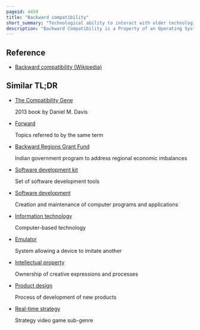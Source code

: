```yaml
---
pageid: 4459
title: "Backward compatibility"
short_summary: "Technological ability to interact with older technologies"
description: "Backward Compatibility is a Property of an Operating System Software real-world Product or Technology that allows for Interoperability with an older Legacy System or with Input designed for such a System especially in Telecommunication."
---
```


## Reference

- [Backward compatibility (Wikipedia)](https://en.wikipedia.org/?curid=4459)

## Similar TL;DR

- [The Compatibility Gene](/tldr/en/the-compatibility-gene)

  2013 book by Daniel M. Davis

- [Forward](/tldr/en/forward)

  Topics referred to by the same term

- [Backward Regions Grant Fund](/tldr/en/backward-regions-grant-fund)

  Indian government program to address regional economic imbalances

- [Software development kit](/tldr/en/software-development-kit)

  Set of software development tools

- [Software development](/tldr/en/software-development)

  Creation and maintenance of computer programs and applications

- [Information technology](/tldr/en/information-technology)

  Computer-based technology

- [Emulator](/tldr/en/emulator)

  System allowing a device to imitate another

- [Intellectual property](/tldr/en/intellectual-property)

  Ownership of creative expressions and processes

- [Product design](/tldr/en/product-design)

  Process of development of new products

- [Real-time strategy](/tldr/en/real-time-strategy)

  Strategy video game sub-genre
